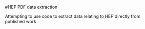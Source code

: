 #HEP PDF data extraction 

Attempting to use code to extract data relating to HEP directly from published work
